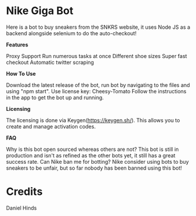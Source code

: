 # Nike Giga Bot
Here is a bot to buy sneakers from the SNKRS website, it uses Node JS as a backend alongside selenium to do the auto-checkout!

**Features**

Proxy Support
Run numerous tasks at once
Different shoe sizes 
Super fast checkout 
Automatic twitter scraping

**How To Use**

Download the latest release of the bot, run bot by navigating to the files and using "npm start". 
Use license key: Cheesy-Tomato
Follow the instructions in the app to get the bot up and running.

**Licensing**

The licensing is done via Keygen(https://keygen.sh/). This allows you to create and manage activation codes. 

**FAQ**

Why is this bot open sourced whereas others are not?
This bot is still in production and isn't as refined as the other bots yet, it still has a great success rate.
Can Nike ban me for botting?
Nike consider using bots to buy sneakers to be unfair, but so far nobody has been banned using this bot!

# Credits 

Daniel Hinds
